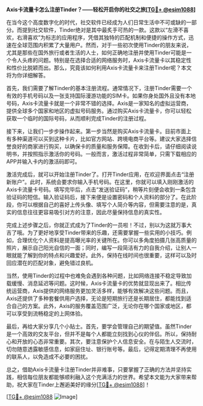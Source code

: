 **Axis卡流量卡怎么注册Tinder？——轻松开启你的社交之旅[[TG💪+ @esim1088](https://t.me/s/esim1088)]**

在当今这个高度数字化的时代，社交软件已经成为人们日常生活中不可或缺的一部分。而提到社交软件，Tinder绝对是其中最炙手可热的一款。这款以“左滑不喜欢，右滑喜欢”为标志的应用程序，凭借其独特的匹配机制和便捷的操作方式，迅速在全球范围内积累了大量用户。然而，对于一些初次使用Tinder的朋友来说，尤其是那些在国外旅行或者生活的人士，如何正确地注册并使用Tinder可能是一个令人头疼的问题。特别是在选择合适的网络服务时，Axis卡流量卡以其稳定性和性价比脱颖而出。那么，究竟该如何利用Axis卡流量卡来注册Tinder呢？本文将为你详细解答。

首先，我们需要了解Tinder的基本注册流程。通常情况下，注册Tinder需要一个有效的手机号码以及一张支持国际漫游功能的SIM卡。如果你身处国外且没有本地号码，Axis卡流量卡就是一个非常不错的选择。Axis是一家知名的虚拟运营商，提供全球多个国家和地区的虚拟号码服务。通过购买Axis卡流量卡，你可以轻松获取一个临时的国际号码，从而顺利完成Tinder的注册过程。

接下来，让我们一步步操作起来。第一步当然是购买Axis卡流量卡。目前市面上有多种渠道可以买到这种卡片，比如官方网站、跨境电商平台等。建议大家选择信誉良好的商家进行购买，以确保卡的质量和服务保障。在收到卡后，请仔细阅读说明书，并按照指示激活你的号码。一般而言，激活过程非常简单，只需下载相应的APP并输入卡内的激活码即可。

激活完成后，就可以开始注册Tinder了。打开Tinder应用，在欢迎界面点击“注册新账户”。此时，系统会要求你输入手机号码。在这里，你就可以填入刚刚激活的Axis卡流量卡号码。填写完毕后，点击“发送验证码”，稍等片刻便会收到一条包含验证码的短信。输入验证码后，接下来便是设置密码和个人资料的部分了。在此阶段，你可以根据自己的喜好上传头像、填写个人简介等内容，但需要注意的是，真实的信息往往更容易吸引对方的注意，因此尽量保持信息的真实性。

完成上述步骤之后，你就正式成为了Tinder的一员啦！不过，别以为这就万事大吉了哦。为了更好地享受Tinder带来的乐趣，还需要掌握一些实用的小技巧。例如，合理优化个人资料是提高曝光率的关键所在。你可以多角度拍摄几张高质量的照片，展示自己阳光自信的一面；同时，编写一段简洁有力的自我介绍，让别人一眼就能了解到你的特点和兴趣爱好。此外，保持在线时间也很重要，这样可以及时回应潜在的匹配对象，避免错过良机。

当然，使用Tinder的过程中也难免会遇到各种问题，比如网络连接不稳定导致加载缓慢、消息延迟等问题。这时候，Axis卡流量卡的优势就显现出来了。相比传统运营商，Axis提供的网络服务更加灵活多样，能够有效解决这些问题。而且，Axis还提供了多种套餐供用户选择，无论是短期旅行还是长期居住，都能找到适合自己的方案。此外，Axis的服务覆盖范围广泛，无论你在哪个国家或地区，都可以享受到流畅稳定的上网体验。

最后，再给大家分享几个小贴士。首先，要学会管理自己的期望值。虽然Tinder是一个高效的交友平台，但并不是每个人都能立刻找到心仪的伴侣。所以，保持耐心和开放的心态非常重要。其次，要注意保护个人信息安全。在与陌生人交流时，切勿随意透露敏感信息，如家庭住址、银行账号等。最后，记得定期清理不再使用的联系人，以免造成不必要的困扰。

总之，借助Axis卡流量卡注册Tinder并非难事，只要掌握了正确的方法并坚持实践，相信每位朋友都能够顺利融入这个充满活力的世界。希望本文能为大家带来帮助，祝大家在Tinder上邂逅美好的缘分[[TG💪+ @esim1088](https://t.me/s/esim1088)]！

[[TG💪+ @esim1088](https://t.me/s/esim1088) ![Image](https://i.postimg.cc/4NQfJmqS/Snipaste-2025-05-13-00-14-12.png)]